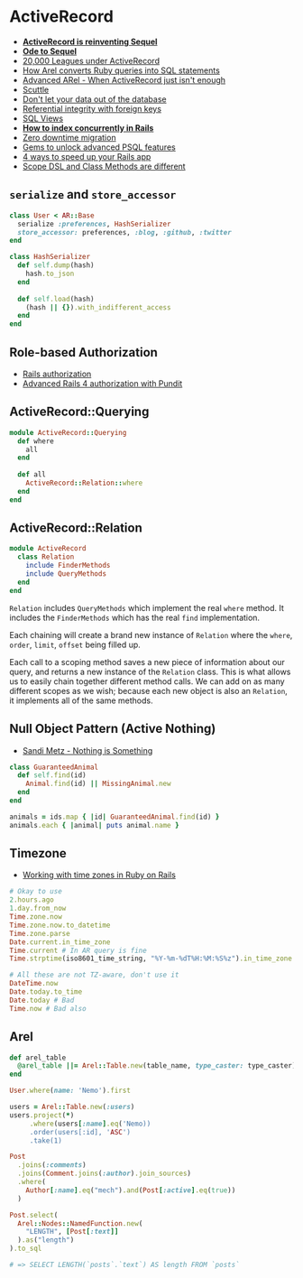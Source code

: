 # ActiveRecord

* [**ActiveRecord is reinventing Sequel**](http://twin.github.io/activerecord-is-reinventing-sequel/)
* [**Ode to Sequel**](http://twin.github.io/ode-to-sequel/)
* [20,000 Leagues under ActiveRecord](http://patshaughnessy.net/2014/9/17/20000-leagues-under-activerecord)
* [How Arel converts Ruby queries into SQL statements](http://patshaughnessy.net/2014/9/23/how-arel-converts-ruby-queries-into-sql-statements)
* [Advanced ARel - When ActiveRecord just isn't enough](https://www.youtube.com/watch?v=ShPAxNcLm3o)
* [Scuttle](http://www.scuttle.io/)
* [Don't let your data out of the database](http://patshaughnessy.net/2015/6/18/dont-let-your-data-out-of-the-database)
* [Referential integrity with foreign keys](https://robots.thoughtbot.com/referential-integrity-with-foreign-keys)
* [SQL Views](http://blog.pivotal.io/labs/labs/rails-and-sql-views-part-2-migrations)
* [**How to index concurrently in Rails**](https://robots.thoughtbot.com/how-to-create-postgres-indexes-concurrently-in)
* [Zero downtime migration](http://blog.codeship.com/rails-migrations-zero-downtime/)
* [Gems to unlock advanced PSQL features](http://www.brightball.com/ruby-postgresql/rails-gems-to-unlock-advanced-postgresql-features)
* [4 ways to speed up your Rails app](http://blog.skylight.io/4-easy-ways-to-speed-up-your-rails-app/)
* [Scope DSL and Class Methods are different](http://ruby-journal.com/rails/the-difference-between-activerecord-scope-dsl-and-class-method/)

## `serialize` and `store_accessor`

```ruby
class User < AR::Base
  serialize :preferences, HashSerializer
  store_accessor: preferences, :blog, :github, :twitter
end

class HashSerializer
  def self.dump(hash)
    hash.to_json
  end
  
  def self.load(hash)
    (hash || {}).with_indifferent_access
  end
end
```

## Role-based Authorization

* [Rails authorization](http://railsapps.github.io/rails-authorization.html)
* [Advanced Rails 4 authorization with Pundit](http://through-voidness.blogspot.sg/2013/10/advanced-rails-4-authorization-with.html)

## ActiveRecord::Querying

```ruby
module ActiveRecord::Querying
  def where
    all
  end
  
  def all
    ActiveRecord::Relation::where
  end
end
```

## ActiveRecord::Relation

```ruby
module ActiveRecord
  class Relation
    include FinderMethods
    include QueryMethods
  end
end
```

`Relation` includes `QueryMethods` which implement the real `where` method. It includes the `FinderMethods` which has the real `find` implementation.

Each chaining will create a brand new instance of `Relation` where the `where`, `order`, `limit`, `offset` being filled up.

Each call to a scoping method saves a new piece of information about our query, and returns a new instance of the `Relation` class. This is what allows us to easily chain together different method calls. We can add on as many different scopes as we wish; because each new object is also an `Relation`, it implements all of the same methods.

## Null Object Pattern (Active Nothing)

* [Sandi Metz - Nothing is Something](https://www.youtube.com/watch?v=OMPfEXIlTVE)

```ruby
class GuaranteedAnimal
  def self.find(id)
    Animal.find(id) || MissingAnimal.new
  end
end

animals = ids.map { |id| GuaranteedAnimal.find(id) }
animals.each { |animal| puts animal.name }
```

## Timezone

* [Working with time zones in Ruby on Rails](http://www.elabs.se/blog/36-working-with-time-zones-in-ruby-on-rails)

```ruby
# Okay to use
2.hours.ago
1.day.from_now
Time.zone.now
Time.zone.now.to_datetime
Time.zone.parse
Date.current.in_time_zone
Time.current # In AR query is fine
Time.strptime(iso8601_time_string, "%Y-%m-%dT%H:%M:%S%z").in_time_zone

# All these are not TZ-aware, don't use it
DateTime.now
Date.today.to_time
Date.today # Bad
Time.now # Bad also
```

## Arel

```ruby
def arel_table
  @arel_table ||= Arel::Table.new(table_name, type_caster: type_caster)
end
```

```ruby
User.where(name: 'Nemo').first

users = Arel::Table.new(:users)
users.project(*)
     .where(users[:name].eq('Nemo))
     .order(users[:id], 'ASC')
     .take(1)
```

```ruby
Post
  .joins(:comments)
  .joins(Comment.joins(:author).join_sources)
  .where(
    Author[:name].eq("mech").and(Post[:active].eq(true))
  )

Post.select(
  Arel::Nodes::NamedFunction.new(
    "LENGTH", [Post[:text]]
  ).as("length")
).to_sql

# => SELECT LENGTH(`posts`.`text`) AS length FROM `posts`
```
